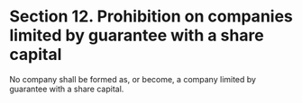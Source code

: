# Section 12. Prohibition on companies limited by guarantee with a share capital

No company shall be formed as, or become, a company limited by guarantee with a share capital.

